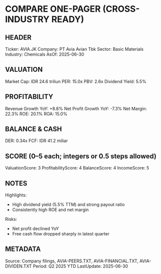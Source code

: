 # COMPARE ONE-PAGER (CROSS-INDUSTRY READY)

## HEADER
Ticker: AVIA.JK
Company: PT Avia Avian Tbk
Sector: Basic Materials
Industry: Chemicals
AsOf: 2025-06-30

## VALUATION
Market Cap: IDR 24.6 triliun
PER: 15.0x
PBV: 2.6x
Dividend Yield: 5.5%

## PROFITABILITY
Revenue Growth YoY: +8.8%
Net Profit Growth YoY: -7.3%
Net Margin: 22.3%
ROE: 20.1%
ROA: 15.0%

## BALANCE & CASH
DER: 0.34x
FCF: IDR 41.2 miliar

## SCORE (0–5 each; integers or 0.5 steps allowed)
ValuationScore: 3
ProfitabilityScore: 4
BalanceScore: 4
IncomeScore: 5

## NOTES
Highlights:
- High dividend yield (5.5% TTM) and strong payout ratio
- Consistently high ROE and net margin

Risks:
- Net profit declined YoY
- Free cash flow dropped sharply in latest quarter

## METADATA
Source: Company filings, AVIA-PEERS.TXT, AVIA-FINANCIAL.TXT, AVIA-DIVIDEN.TXT
Period: Q2 2025 YTD
LastUpdate: 2025-06-30